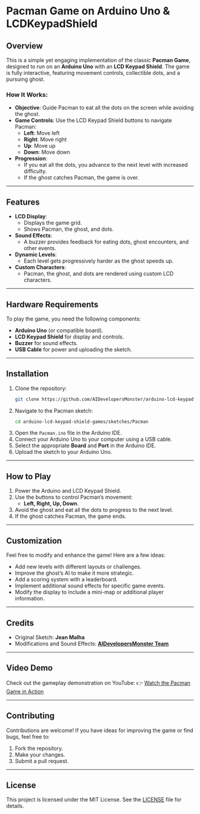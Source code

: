 # Pacman Game on Arduino Uno & LCDKeypadShield

## Overview
This is a simple yet engaging implementation of the classic **Pacman Game**, designed to run on an **Arduino Uno** with an **LCD Keypad Shield**. The game is fully interactive, featuring movement controls, collectible dots, and a pursuing ghost.

### How It Works:
- **Objective**: Guide Pacman to eat all the dots on the screen while avoiding the ghost.
- **Game Controls**: Use the LCD Keypad Shield buttons to navigate Pacman:
  - **Left**: Move left
  - **Right**: Move right
  - **Up**: Move up
  - **Down**: Move down
- **Progression**:
  - If you eat all the dots, you advance to the next level with increased difficulty.
  - If the ghost catches Pacman, the game is over.

---

## Features
- **LCD Display**:
  - Displays the game grid.
  - Shows Pacman, the ghost, and dots.
- **Sound Effects**:
  - A buzzer provides feedback for eating dots, ghost encounters, and other events.
- **Dynamic Levels**:
  - Each level gets progressively harder as the ghost speeds up.
- **Custom Characters**:
  - Pacman, the ghost, and dots are rendered using custom LCD characters.

---

## Hardware Requirements
To play the game, you need the following components:
- **Arduino Uno** (or compatible board).
- **LCD Keypad Shield** for display and controls.
- **Buzzer** for sound effects.
- **USB Cable** for power and uploading the sketch.

---

## Installation
1. Clone the repository:
   ```bash
   git clone https://github.com/AIDevelopersMonster/arduino-lcd-keypad-shield-games.git
   ```
2. Navigate to the Pacman sketch:
   ```bash
   cd arduino-lcd-keypad-shield-games/sketches/Pacman
   ```
3. Open the `Pacman.ino` file in the Arduino IDE.
4. Connect your Arduino Uno to your computer using a USB cable.
5. Select the appropriate **Board** and **Port** in the Arduino IDE.
6. Upload the sketch to your Arduino Uno.

---

## How to Play
1. Power the Arduino and LCD Keypad Shield.
2. Use the buttons to control Pacman’s movement:
   - **Left, Right, Up, Down**.
3. Avoid the ghost and eat all the dots to progress to the next level.
4. If the ghost catches Pacman, the game ends.

---

## Customization
Feel free to modify and enhance the game! Here are a few ideas:
- Add new levels with different layouts or challenges.
- Improve the ghost’s AI to make it more strategic.
- Add a scoring system with a leaderboard.
- Implement additional sound effects for specific game events.
- Modify the display to include a mini-map or additional player information.

---

## Credits
- Original Sketch: **Jean Malha**
- Modifications and Sound Effects: **[AIDevelopersMonster Team](https://github.com/AIDevelopersMonster)**

---

## Video Demo
Check out the gameplay demonstration on YouTube:
👉 [Watch the Pacman Game in Action](https://youtube.com/shorts/Z0TSHcleV8Y)

---

## Contributing
Contributions are welcome! If you have ideas for improving the game or find bugs, feel free to:
1. Fork the repository.
2. Make your changes.
3. Submit a pull request.

---

## License
This project is licensed under the MIT License. See the [LICENSE](../LICENSE) file for details.

